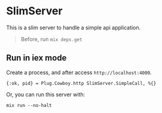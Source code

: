# SlimServer

This is a slim server to handle a simple api application.

> Before, run `mix deps.get`

## Run in iex mode

Create a process, and after access `http://localhost:4000`. 

```iex
{:ok, pid} = Plug.Cowboy.http SlimServer.SimpleCall, %{}
```

Or, you can run this server with:
```shell
mix run --no-halt
```